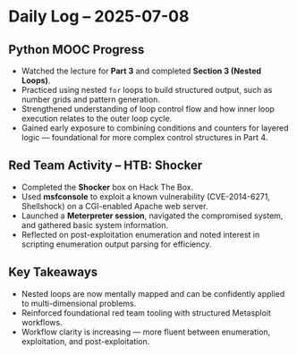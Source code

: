 # Daily Log – 2025-07-08

## Python MOOC Progress
- Watched the lecture for **Part 3** and completed **Section 3 (Nested Loops)**.
- Practiced using nested `for` loops to build structured output, such as number grids and pattern generation.
- Strengthened understanding of loop control flow and how inner loop execution relates to the outer loop cycle.
- Gained early exposure to combining conditions and counters for layered logic — foundational for more complex control structures in Part 4.

## Red Team Activity – HTB: Shocker
- Completed the **Shocker** box on Hack The Box.
- Used **msfconsole** to exploit a known vulnerability (CVE-2014-6271, Shellshock) on a CGI-enabled Apache web server.
- Launched a **Meterpreter session**, navigated the compromised system, and gathered basic system information.
- Reflected on post-exploitation enumeration and noted interest in scripting enumeration output parsing for efficiency.

## Key Takeaways
- Nested loops are now mentally mapped and can be confidently applied to multi-dimensional problems.
- Reinforced foundational red team tooling with structured Metasploit workflows.
- Workflow clarity is increasing — more fluent between enumeration, exploitation, and post-exploitation.